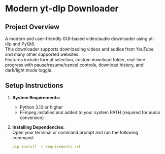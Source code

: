 # Modern yt-dlp Downloader

## Project Overview
A modern and user-friendly GUI-based video/audio downloader using yt-dlp and PyQt6.  
This downloader supports downloading videos and audios from YouTube and many other supported websites.  
Features include format selection, custom download folder, real-time progress with pause/resume/cancel controls, download history, and dark/light mode toggle.

## Setup Instructions

1. **System Requirements:**  
   - Python 3.10 or higher  
   - FFmpeg installed and added to your system PATH (required for audio conversion)

2. **Installing Dependencies:**  
   Open your terminal or command prompt and run the following command:  
   ```yaml
   pip install -r requirements.txt
   ```
   
